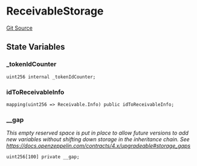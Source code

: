 # ReceivableStorage

[Git Source](https://github.com/isle-labs/isle-contract/blob/main/contracts/ReceivableStorage.sol)

## State Variables

### \_tokenIdCounter

```solidity
uint256 internal _tokenIdCounter;
```

### idToReceivableInfo

```solidity
mapping(uint256 => Receivable.Info) public idToReceivableInfo;
```

### \_\_gap

_This empty reserved space is put in place to allow future versions to add new variables without shifting down storage
in the inheritance chain. See https://docs.openzeppelin.com/contracts/4.x/upgradeable#storage_gaps_

```solidity
uint256[100] private __gap;
```
